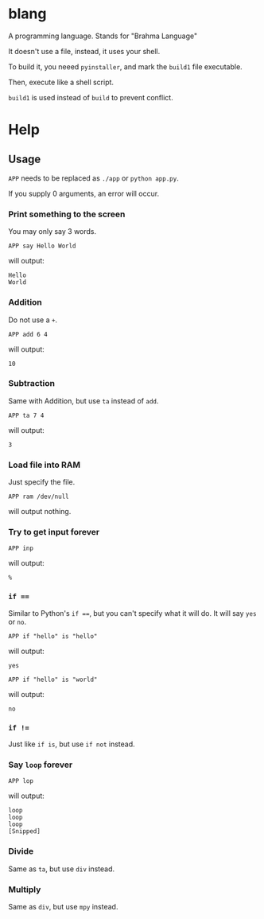 # blang
A programming language. Stands for "Brahma Language"

It doesn't use a file, instead, it uses your shell.

To build it, you neeed `pyinstaller`, and mark the `build1` file executable.

Then, execute like a shell script.

`build1` is used instead of `build` to prevent conflict.
# Help
## Usage
`APP` needs to be replaced as `./app` or `python app.py`.

If you supply 0 arguments, an error will occur.
### Print something to the screen
You may only say 3 words.
```
APP say Hello World
```
will output:
```
Hello
World
```
### Addition
Do not use a `+`.
```
APP add 6 4
```
will output:
```
10
```
### Subtraction
Same with Addition, but use `ta` instead of `add`.
```
APP ta 7 4
```
will output:
```
3
```
### Load file into RAM
Just specify the file.
```
APP ram /dev/null
```
will output nothing.
### Try to get input forever
```
APP inp
```
will output:
```
% 
```
### `if ==`
Similar to Python's `if ==`, but you can't specify what it will do. It will say `yes` or `no`.
```
APP if "hello" is "hello"
```
will output:
```
yes
```
```
APP if "hello" is "world"
```
will output:
```
no
```
### `if !=`
Just like `if is`, but use `if not` instead.
### Say `loop` forever
```
APP lop
```
will output:
```
loop
loop
loop
[Snipped]
```
### Divide
Same as `ta`, but use `div` instead.
### Multiply
Same as `div`, but use `mpy` instead.
